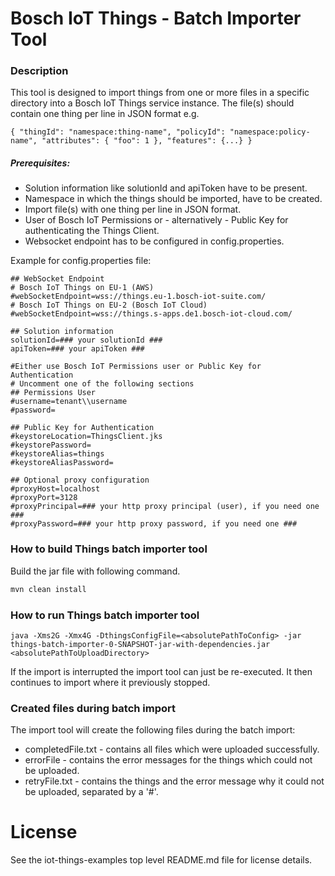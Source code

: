 # Bosch IoT Things - Batch Importer Tool

### Description
This tool is designed to import things from one or more files in a specific directory into a Bosch IoT Things service instance.
The file(s) should contain one thing per line in JSON format e.g.

`{ "thingId": "namespace:thing-name", "policyId": "namespace:policy-name", "attributes": { "foo": 1 }, "features": {...} }`


##### Prerequisites:

- Solution information like solutionId and apiToken have to be present.
- Namespace in which the things should be imported, have to be created.
- Import file(s) with one thing per line in JSON format.
- User of Bosch IoT Permissions or - alternatively - Public Key for authenticating the Things Client.
- Websocket endpoint has to be configured in config.properties.

Example for config.properties file:
```
## WebSocket Endpoint
# Bosch IoT Things on EU-1 (AWS)
#webSocketEndpoint=wss://things.eu-1.bosch-iot-suite.com/
# Bosch IoT Things on EU-2 (Bosch IoT Cloud)
#webSocketEndpoint=wss://things.s-apps.de1.bosch-iot-cloud.com/

## Solution information
solutionId=### your solutionId ###
apiToken=### your apiToken ###

#Either use Bosch IoT Permissions user or Public Key for Authentication
# Uncomment one of the following sections
## Permissions User
#username=tenant\\username
#password=

## Public Key for Authentication
#keystoreLocation=ThingsClient.jks
#keystorePassword=
#keystoreAlias=things
#keystoreAliasPassword=

## Optional proxy configuration
#proxyHost=localhost
#proxyPort=3128
#proxyPrincipal=### your http proxy principal (user), if you need one ###
#proxyPassword=### your http proxy password, if you need one ###

```

### How to build Things batch importer tool
Build the jar file with following command.
```bash 
mvn clean install
```

### How to run Things batch importer tool 

```$bash
java -Xms2G -Xmx4G -DthingsConfigFile=<absolutePathToConfig> -jar things-batch-importer-0-SNAPSHOT-jar-with-dependencies.jar <absolutePathToUploadDirectory>
```

If the import is interrupted the import tool can just be re-executed. It then continues to import where it previously stopped.

### Created files during batch import
The import tool will create the following files during the batch import:
- completedFile.txt - contains all files which were uploaded successfully.
- errorFile - contains the error messages for the things which could not be uploaded.
- retryFile.txt - contains the things and the error message why it could not be uploaded, separated by a '#'. 

# License

See the iot-things-examples top level README.md file for license details.

